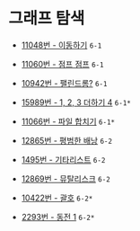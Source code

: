 # 그래프 탐색

- [11048번 - 이동하기](https://www.acmicpc.net/problem/11048) `6-1`
- [11060번 - 점프 점프](https://www.acmicpc.net/problem/11060) `6-1`
- [10942번 - 팰린드롬?](https://www.acmicpc.net/problem/10942) `6-1`
- [15989번 - 1, 2, 3 더하기 4](https://www.acmicpc.net/problem/15989) `6-1*`
- [11066번 - 파일 합치기](https://www.acmicpc.net/problem/11066) `6-1*`

- [12865번 - 평범한 배낭](https://www.acmicpc.net/problem/12865) `6-2`
- [1495번 - 기타리스트](https://www.acmicpc.net/problem/1495) `6-2`
- [12869번 - 뮤탈리스크](https://www.acmicpc.net/problem/12869) `6-2`
- [10422번 - 괄호](https://www.acmicpc.net/problem/10422) `6-2*`
- [2293번 - 동전 1](https://www.acmicpc.net/problem/2293) `6-2*`